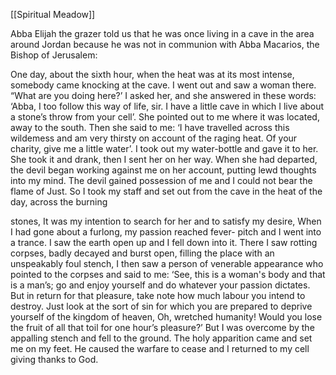 [[Spiritual Meadow]]
 
Abba Elijah the grazer told us that he was once living in a cave in the area around Jordan because he was not in communion with Abba Macarios, the Bishop of Jerusalem:  
 
One day, about the sixth hour, when the heat was at its most intense, somebody came knocking at the cave. I went out and saw a woman there. “What are you doing here?’ I asked her, and she answered in these words: ‘Abba, I too follow this way of life, sir. I have a little cave in which I live about a stone’s throw from your cell’. She pointed out to me where it was located, away to the south. Then she said to me: ‘I have travelled across this wildemess and am very thirsty on account of the raging heat. Of your charity, give me a little water’. I took out my water-bottle and gave it to her. She took it and drank, then I sent her on her way. When she had departed, the devil began working against me on her account, putting lewd thoughts into my mind. The devil gained possession of me and I could not bear the flame of Just. So I took my staff and set out from the cave in the heat of the day, across the burning  
 
stones, It was my intention to search for her and to satisfy my desire, When I had gone about a furlong, my passion reached fever- pitch and I went into a trance. I saw the earth open up and I fell down into it. There I saw rotting corpses, badly decayed and burst open, filling the place with an unspeakably foul stench, I then saw a person of venerable appearance who pointed to the corpses and said to me: ‘See, this is a woman's body and that is a man’s; go and enjoy yourself and do whatever your passion dictates. But in return for that pleasure, take note how much labour you intend to destroy. Just look at the sort of sin for which you are prepared to deprive yourself of the kingdom of heaven, Oh, wretched humanity! Would you lose the fruit of all that toil for one hour’s pleasure?’ But I was overcome by the appalling stench and fell to the ground. The holy apparition came and set me on my feet. He caused the warfare to cease and I returned to my cell giving thanks to God. 
